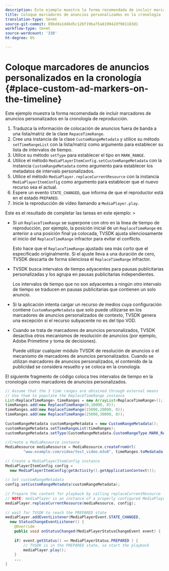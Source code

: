 ```yaml
---
description: Este ejemplo muestra la forma recomendada de incluir marcadores de anuncios personalizados en la cronología de reproducción.
title: Coloque marcadores de anuncios personalizados en la cronología
translation-type: tm+mt
source-git-commit: 89bdda1d4bd5c126f19ba75a819942df901183d1
workflow-type: tm+mt
source-wordcount: '338'
ht-degree: 0%

---
```



# Coloque marcadores de anuncios personalizados en la cronología {#place-custom-ad-markers-on-the-timeline}

Este ejemplo muestra la forma recomendada de incluir marcadores de anuncios personalizados en la cronología de reproducción.

1. Traduzca la información de colocación de anuncios fuera de banda a una lista/matriz de la clase `RepaceTimeRange`.
1. Cree una instancia de la clase `CustomRangeMetadata` y utilice su método `setTimeRangeList` con la lista/matriz como argumento para establecer su lista de intervalos de tiempo.
1. Utilice su método `setType` para establecer el tipo en `MARK_RANGE`.
1. Utilice el método `MediaPlayerItemConfig.setCustomRangeMetadata` con la instancia `CustomRangeMetadata` como argumento para establecer los metadatos de intervalo personalizados.
1. Utilice el método `MediaPlayer.replaceCurrentResource` con la instancia `MediaPlayerItemConfig` como argumento para establecer que el nuevo recurso sea el actual.
1. Espere un evento `STATE_CHANGED`, que informa de que el reproductor está en el estado `PREPARED`.
1. Inicie la reproducción de vídeo llamando a `MediaPlayer.play`.

Este es el resultado de completar las tareas en este ejemplo: >
* Si un `ReplaceTimeRange` se superpone con otro en la línea de tiempo de reproducción, por ejemplo, la posición inicial de un `ReplaceTimeRange` es anterior a una posición final ya colocada, TVSDK ajusta silenciosamente el inicio del `ReplaceTimeRange` infractor para evitar el conflicto.

   Esto hace que el `ReplaceTimeRange` ajustado sea más corto que el especificado originalmente. Si el ajuste lleva a una duración de cero, TVSDK descarta de forma silenciosa el `ReplaceTimeRange` infractor.

* TVSDK busca intervalos de tiempo adyacentes para pausas publicitarias personalizadas y los agrupa en pausas publicitarias independientes.

   Los intervalos de tiempo que no son adyacentes a ningún otro intervalo de tiempo se traducen en pausas publicitarias que contienen un solo anuncio.
* Si la aplicación intenta cargar un recurso de medios cuya configuración contiene `CustomRangeMetadata` que solo puede utilizarse en los marcadores de anuncios personalizados de contexto, TVSDK genera una excepción si el recurso subyacente no es del tipo VOD.
* Cuando se trata de marcadores de anuncios personalizados, TVSDK desactiva otros mecanismos de resolución de anuncios (por ejemplo, Adobe Primetime y toma de decisiones).

   Puede utilizar cualquier módulo TVSDK de resolución de anuncios o el mecanismo de marcadores de anuncios personalizados. Cuando se utilizan marcadores de anuncios personalizados, el contenido de la publicidad se considera resuelto y se coloca en la cronología.

El siguiente fragmento de código coloca tres intervalos de tiempo en la cronología como marcadores de anuncios personalizados.

```java
// Assume that the 3 time ranges are obtained through external means 
// Use them to populate the ReplaceTimeRange instance 
List<ReplaceTimeRange> timeRanges = new ArrayList<ReplaceTimeRange>(); 
timeRanges.add(new ReplaceTimeRange(0,10000, 0)); 
timeRanges.add(new ReplaceTimeRange(15000,20000, 0)); 
timeRanges.add(new ReplaceTimeRange(25000,30000, 0)); 
 
CustomRangeMetadata customRangeMetadata = new CustomRangeMetadata(); 
customRangeMetadata.setTimeRangeList(timeRanges); 
customRangeMetadata.setType(CustomRangeMetadata.CustomRangeType.MARK_RANGE); 
 
//Create a MediaResource instance 
MediaResource mediaResource = MediaResource.createFromUrl( 
        "www.example.com/video/test_video.m3u8", timeRanges.toMedatada(null)); 
 
// Create a MediaPlayerItemConfig instance 
MediaPlayerItemConfig config =  
  new MediaPlayerItemConfig(getActivity().getApplicationContext()); 
 
// Set customRangeMetadata 
config.setCustomRangeMetadata(customRangeMetadata); 
 
// Prepare the content for playback by calling replaceCurrentResource 
// NOTE: mediaPlayer is an instance of a properly configured MediaPlayer  
mediaPlayer.replaceCurrentResource(mediaResource, config); 
 
// wait for TVSDK to reach the PREPARED state 
mediaPlayer.addEventListener(MediaPlayerEvent.STATE_CHANGED,  
  new StatusChangeEventListener() { 
    @Override 
    public void onStatusChanged(MediaPlayerStatusChangeEvent event) { 
 
    if( event.getStatus() == MediaPlayerStatus.PREPARED ) { 
        // TVSDK is in the PREPARED state, so start the playback  
        mediaPlayer.play(); 
    } 
    ... 
}
```

